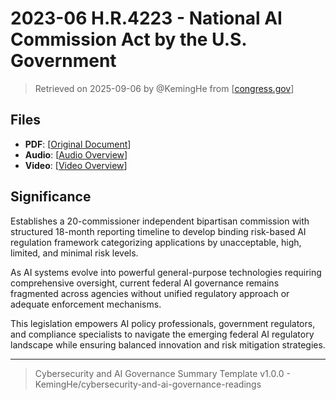 # 2023-06 H.R.4223 - National AI Commission Act by the U.S. Government

> Retrieved on 2025-09-06 by @KemingHe from [[congress.gov](https://www.congress.gov/bill/118th-congress/house-bill/4223)]

## Files

- **PDF**: [[Original Document](https://drive.google.com/file/d/1lqFzUfSRIbpT3pUMWhgzHzGQxzOc_ddK/view?usp=sharing)]
- **Audio**: [[Audio Overview](https://drive.google.com/file/d/11aUEaUPQaFRA7H7Kl3pDt_hvCq-cggdj/view?usp=sharing)]
- **Video**: [[Video Overview](https://drive.google.com/file/d/1iuieiOX_yE-xyP6Wd-9ZM-8_96tjLIVU/view?usp=sharing)]

## Significance

Establishes a 20-commissioner independent bipartisan commission with structured 18-month reporting timeline to develop binding risk-based AI regulation framework categorizing applications by unacceptable, high, limited, and minimal risk levels.

As AI systems evolve into powerful general-purpose technologies requiring comprehensive oversight, current federal AI governance remains fragmented across agencies without unified regulatory approach or adequate enforcement mechanisms.

This legislation empowers AI policy professionals, government regulators, and compliance specialists to navigate the emerging federal AI regulatory landscape while ensuring balanced innovation and risk mitigation strategies.

---

> Cybersecurity and AI Governance Summary Template v1.0.0 - KemingHe/cybersecurity-and-ai-governance-readings
